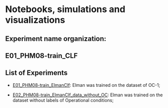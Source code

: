 # Notebooks, simulations and visualizations

Experiment name organization:
------------
E01_PHM08-train_CLF
------------


## List of Experiments

+ [E01_PHM08-train_ElmanClf](E01_PHM08-train_ElmanClf): Elman was trained on the dataset of OC-1;

+ [E02_PHM08-train_ElmanClf_data_without_OC](E02_PHM08-train_ElmanClf_data_without_OC): Elman was trained on the dataset without labels of Operational conditions;

